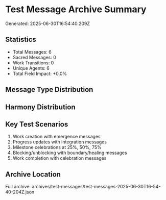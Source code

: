 # Test Message Archive Summary
Generated: 2025-06-30T16:54:40.209Z

## Statistics
- Total Messages: 6
- Sacred Messages: 0
- Work Transitions: 0
- Unique Agents: 6
- Total Field Impact: +0.0%

## Message Type Distribution


## Harmony Distribution


## Key Test Scenarios
1. Work creation with emergence messages
2. Progress updates with integration messages
3. Milestone celebrations at 25%, 50%, 75%
4. Blocking/unblocking with boundary/healing messages
5. Work completion with celebration messages

## Archive Location
Full archive: archives/test-messages/test-messages-2025-06-30T16-54-40-204Z.json
